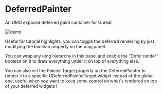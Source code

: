 # DeferredPainter
An UMG exposed deferred paint container for Unreal.

![demo](https://github.com/Sharundaar/DeferredPainter/blob/main/demo2.gif)

Useful for tutorial highlights, you can toggle the deferred rendering by just modifying the boolean property on the umg panel.

You can wrap any umg hierarchy in this panel and enable the "Defer render" boolean on it to draw everything under it on top of everything else.

You can also set the Painter Target property on the DeferredPainter to render it to a specific UDeferredPainterTarget widget instead of the global one, useful when you want to keep some control on what's rendered on top of your deferred widgets !
